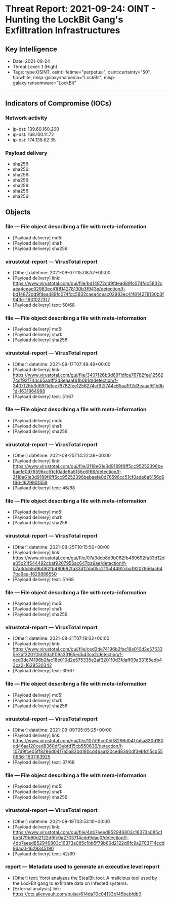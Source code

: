 # Threat Report: 2021-09-24: OINT - Hunting the LockBit Gang's Exfiltration Infrastructures


## Key Intelligence
* Date: 2021-09-24
* Threat Level: 1 (High)
* Tags: type:OSINT, osint:lifetime="perpetual", osint:certainty="50", tlp:white, misp-galaxy:malpedia="LockBit", misp-galaxy:ransomware="LockBit"

---

## Indicators of Compromise (IOCs)
### Network activity
* ip-dst: 139.60.160.200
* ip-dst: 168.100.11.72
* ip-dst: 174.138.62.35

### Payload delivery
* sha256: <sha256>
* sha256: <sha256>
* sha256: <sha256>
* sha256: <sha256>
* sha256: <sha256>
* sha256: <sha256>
* sha256: <sha256>

## Objects
### file — File object describing a file with meta-information
* [Payload delivery] md5: <md5>
* [Payload delivery] sha1: <sha1>
* [Payload delivery] sha256: <sha256>

### virustotal-report — VirusTotal report
* [Other] datetime: 2021-09-07T15:08:37+00:00
* [Payload delivery] link: https://www.virustotal.com/gui/file/bd14872dd9fdead89fc074fdc5832caea4ceac02983ec41f814278130b3f943e/detection/f-bd14872dd9fdead89fc074fdc5832caea4ceac02983ec41f814278130b3f943e-1631027317
* [Payload delivery] text: 50/68

### file — File object describing a file with meta-information
* [Payload delivery] md5: <md5>
* [Payload delivery] sha1: <sha1>
* [Payload delivery] sha256: <sha256>

### virustotal-report — VirusTotal report
* [Other] datetime: 2021-09-17T07:49:48+00:00
* [Payload delivery] link: https://www.virustotal.com/gui/file/3407f26b3d69f1dfce76782fee1256274cf92f744c65aa1ff2d3eaaaf61b0b1d/detection/f-3407f26b3d69f1dfce76782fee1256274cf92f744c65aa1ff2d3eaaaf61b0b1d-1631864988
* [Payload delivery] text: 51/67

### file — File object describing a file with meta-information
* [Payload delivery] md5: <md5>
* [Payload delivery] sha1: <sha1>
* [Payload delivery] sha256: <sha256>

### virustotal-report — VirusTotal report
* [Other] datetime: 2021-08-25T14:22:39+00:00
* [Payload delivery] link: https://www.virustotal.com/gui/file/2f18e61e3d9189f6ff5cc95252396bebaefe0d76596cc51cf0ade6a5156c6f66/detection/f-2f18e61e3d9189f6ff5cc95252396bebaefe0d76596cc51cf0ade6a5156c6f66-1629901359
* [Payload delivery] text: 46/68

### file — File object describing a file with meta-information
* [Payload delivery] md5: <md5>
* [Payload delivery] sha1: <sha1>
* [Payload delivery] sha256: <sha256>

### virustotal-report — VirusTotal report
* [Other] datetime: 2021-08-25T10:15:50+00:00
* [Payload delivery] link: https://www.virustotal.com/gui/file/07a3dcb8d9b062fb480692fa33d12da05c21f544492cbaf9207956ac647ba9ae/detection/f-07a3dcb8d9b062fb480692fa33d12da05c21f544492cbaf9207956ac647ba9ae-1629886550
* [Payload delivery] text: 51/68

### file — File object describing a file with meta-information
* [Payload delivery] md5: <md5>
* [Payload delivery] sha1: <sha1>
* [Payload delivery] sha256: <sha256>

### virustotal-report — VirusTotal report
* [Other] datetime: 2021-08-21T07:19:02+00:00
* [Payload delivery] link: https://www.virustotal.com/gui/file/ced3de74196b2fac18e010d2e575335e2af320110d3fdaff09a33165edb43ca2/detection/f-ced3de74196b2fac18e010d2e575335e2af320110d3fdaff09a33165edb43ca2-1629530342
* [Payload delivery] text: 39/67

### file — File object describing a file with meta-information
* [Payload delivery] md5: <md5>
* [Payload delivery] sha1: <sha1>
* [Payload delivery] sha256: <sha256>

### virustotal-report — VirusTotal report
* [Other] datetime: 2021-09-09T05:05:25+00:00
* [Payload delivery] link: https://www.virustotal.com/gui/file/107d9fce05ff8296d0417a5a830d180cd46aa120ced8360df3ebfd15cb550636/detection/f-107d9fce05ff8296d0417a5a830d180cd46aa120ced8360df3ebfd15cb550636-1631163925
* [Payload delivery] text: 37/68

### file — File object describing a file with meta-information
* [Payload delivery] md5: <md5>
* [Payload delivery] sha1: <sha1>
* [Payload delivery] sha256: <sha256>

### virustotal-report — VirusTotal report
* [Other] datetime: 2021-08-19T03:53:10+00:00
* [Payload delivery] link: https://www.virustotal.com/gui/file/4db7eeed852946803c16373a085c1bb5f79b60d2122d6fc9a2703714cdd9dac0/detection/f-4db7eeed852946803c16373a085c1bb5f79b60d2122d6fc9a2703714cdd9dac0-1629345190
* [Payload delivery] text: 42/69

### report — Metadata used to generate an executive level report
* [Other] text: Yoroi analyzes the StealBit tool. A malicious tool used by the LockBit gang to exfiltrate data on infected systems.
* [External analysis] link: https://otx.alienvault.com/pulse/614da70c04133b145bebfdb0
